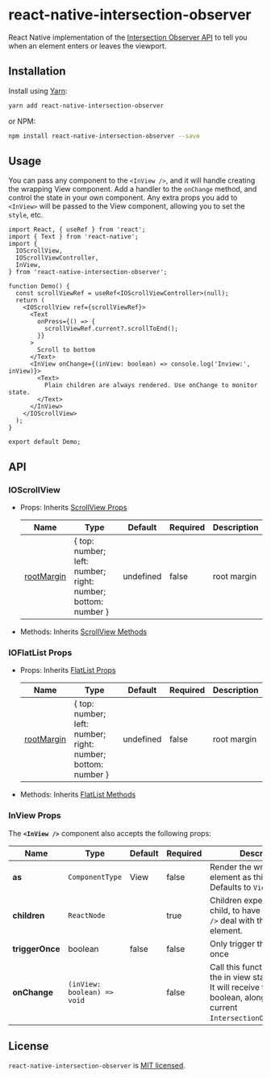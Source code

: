 # react-native-intersection-observer

React Native implementation of the
[Intersection Observer API](https://developer.mozilla.org/en-US/docs/Web/API/Intersection_Observer_API)
to tell you when an element enters or leaves the viewport.

## Installation

Install using [Yarn](https://yarnpkg.com):

```sh
yarn add react-native-intersection-observer
```

or NPM:

```sh
npm install react-native-intersection-observer --save
```

## Usage

You can pass any component to the `<InView />`, and it will handle creating the
wrapping View component. Add a handler to the `onChange` method, and control the
state in your own component. Any extra props you add to `<InView>` will be
passed to the View component, allowing you to set the `style`, etc.

```tsx
import React, { useRef } from 'react';
import { Text } from 'react-native';
import {
  IOScrollView,
  IOScrollViewController,
  InView,
} from 'react-native-intersection-observer';

function Demo() {
  const scrollViewRef = useRef<IOScrollViewController>(null);
  return (
    <IOScrollView ref={scrollViewRef}>
      <Text
        onPress={() => {
          scrollViewRef.current?.scrollToEnd();
        }}
      >
        Scroll to bottom
      </Text>
      <InView onChange={(inView: boolean) => console.log('Inview:', inView)}>
        <Text>
          Plain children are always rendered. Use onChange to monitor state.
        </Text>
      </InView>
    </IOScrollView>
  );
}

export default Demo;
```

## API

### IOScrollView

- Props: Inherits [ScrollView Props](https://reactnative.dev/docs/scrollview#props)

  | Name | Type | Default | Required | Description |
  | --- | --- | --- | --- | --- |
  | [rootMargin](https://developer.mozilla.org/en-US/docs/Web/API/IntersectionObserver/rootMargin) | { top: number; left: number; right: number; bottom: number } | undefined | false | root margin |

- Methods: Inherits [ScrollView Methods](https://reactnative.dev/docs/scrollview#methods)

### IOFlatList Props

- Props: Inherits [FlatList Props](https://reactnative.dev/docs/flatlist#props)

  | Name | Type | Default | Required | Description |
  | --- | --- | --- | --- | --- |
  | [rootMargin](https://developer.mozilla.org/en-US/docs/Web/API/IntersectionObserver/rootMargin) | { top: number; left: number; right: number; bottom: number } | undefined | false | root margin |

- Methods: Inherits [FlatList Methods](https://reactnative.dev/docs/flatlist#methods)

### InView Props

The **`<InView />`** component also accepts the following props:

| Name | Type | Default | Required | Description |
| -- | --- | --- | --- | --- |
| **as** | `ComponentType` | View   | false    | Render the wrapping element as this element. Defaults to `View`. |
| **children** | `ReactNode` | | true | Children expects a plain child, to have the `<InView />` deal with the wrapping element. |
| **triggerOnce** | boolean | false | false | Only trigger this method once |
| **onChange** | `(inView: boolean) => void` | | false | Call this function whenever the in view state changes. It will receive the `inView` boolean, alongside the current `IntersectionObserverEntry`. |

## License
`react-native-intersection-observer` is [MIT licensed](./LICENSE).
